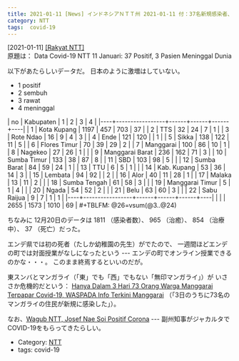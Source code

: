 ```yaml
---
title: 2021-01-11 [News] インドネシアＮＴＴ州 2021-01-11 付：37名新規感染者、3名の死者 ---「大流行」ではないようだ
category: NTT
tags:  covid-19
---
```


[2021-01-11] [[Rakyat NTT]](https://rakyatntt|com/data-covid-19-ntt-11-januari-37-positif-3-pasien-meninggal-dunia/)  
 原題は：
Data Covid-19 NTT 11 Januari: 37 Positif, 3 Pasien Meninggal Dunia

 以下があたらしいデータだ。
日本のように激増はしていない。

- 1 positif
- 2 sembuh
- 3 rawat
- 4 meninggal

| no | Kabupaten       |    1 |    2 |    3 |  4 |
|----+-----------------+------+------+------+----|
|  1 | Kota Kupang     | 1197 |  457 |  703 | 37 |
|  2 | TTS             |   32 |   24 |    7 |  1 |
|  3 | Rote Ndao       |   16 |    9 |    4 |  3 |
|  4 | Ende            |  121 |  120 |      |  1 |
|  5 | Sikka           |  138 |  122 |   11 |  5 |
|  6 | Flores Timur    |   70 |   39 |   29 |  2 |
|  7 | Manggarai       |  100 |   86 |   10 |  1 |
|  8 | Nagekeo         |   27 |   26 |    1 |    |
|  9 | Manggarai Barat |  236 |  162 |   71 |  3 |
| 10 | Sumba Timur     |  133 |   38 |   87 |  8 |
| 11 | SBD             |  103 |   98 |    5 |    |
| 12 | Sumba Barat     |   84 |   59 |   24 |  1 |
| 13 | TTU             |    6 |    5 |    1 |    |
| 14 | Kab. Kupang     |   53 |   36 |   14 |  3 |
| 15 | Lembata         |   94 |   92 |      |  2 |
| 16 | Alor            |   40 |   11 |   28 |  1 |
| 17 | Malaka          |   13 |   11 |    2 |    |
| 18 | Sumba Tengah    |   61 |   58 |    3 |    |
| 19 | Manggarai Timur |    5 |    1 |    4 |    |
| 20 | Ngada           |   54 |   52 |    2 |    |
| 21 | Belu            |   63 |   60 |    3 |    |
| 22 | Sabu Raijua     |    9 |    7 |    1 |  1 |
|----+-----------------+------+------+------+----|
|    |                 | 2655 | 1573 | 1010 | 69 |
#+TBLFM: @26=vsum(@3..@24)

 ちなみに 12月20日のデータは 1811 （感染者数）、
965 （治癒）、 854 （治療中）、 37 （死亡）だった。

 エンデ県では初の死者（たしか幼稚園の先生）がでたので、
一週間ほどエンデの町では対面授業がなしになったという ---
エンデの町でオンライン授業できるのかな・・・。
このまま終焉するといいのだが。

 東スンバとマンガライ（「東」でも「西」でもない「無印マンガライ」）が
いささか危機的だという：
[Hanya Dalam 3 Hari 73 Orang Warga Manggarai Terpapar Covid-19, WASPADA Info Terkini Manggarai](https://kupang.tribunnews.com/2021/01/09/hanya-dalam-3-hari-73-orang-warga-manggarai-terpapar-covid-19-waspada-info-terkini-manggarai)
（「3日のうちに73名のマンガライの住民が新規に感染した」）。

 なお、[Wagub NTT, Josef Nae Soi Positif Corona](https://kupang.tribunnews.com/2021/01/11/wagub-ntt-josef-nae-soi-positif-corona) ---
副州知事がジャカルタでCOVID-19をもらってきたらしい。

- Category: [NTT](https://merapano.github.io/categories.html#NTT)
- tags:  covid-19

